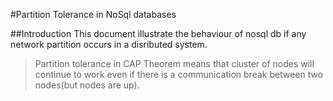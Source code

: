 #Partition Tolerance in NoSql databases

##Introduction
This document illustrate the behaviour of nosql db if any network partition occurs in a disributed system. 

> Partition tolerance in CAP Theorem means that cluster of nodes will continue to work even if there is a communication break between two nodes(but nodes are up).
 
